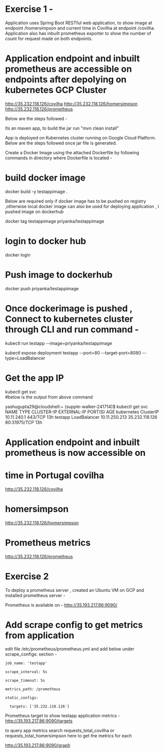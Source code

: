 # Exercise 1 - 

Application uses Spring Boot RESTful web application, to show image at endpoint /homersimpson and current time in Covilha at endpoint /covilha.
Application also has inbuilt prometheus exporter to show the number of count for request made on both endpoints.
# Application endpoint and inbuilt prometheus are accessible on endpoints after depolying on kubernetes GCP Cluster

http://35.232.118.126/covilha
http://35.232.118.126/homersimpson
http://35.232.118.126/prometheus


Below are the steps followed - 

Its an maven app, to build the jar run "mvn clean install"

App is deployed on Kubernetes cluster running on Google Cloud Platform. Below are the steps followed once jar file is generated.

Create a Docker Image using the attached Dockerfile by following commands in directory where Dockerfile is located - 

# build docker image
docker build -y testappimage .


Below are required only if docker image has to be pushed on registry ,otherwise local docker image can also be used for deploying application
, I pushed image on dockerhub 

docker tag testappimage priyanka/testappimage

# login to docker hub 
docker login 

# Push image to dockerhub
docker push priyanka/testappimage


# Once dockerimage is pushed , Connect to kubernetes cluster through CLI and run command - 

kubectl run testapp --image=priyanka/testappimage

kubectl expose deployment testapp --port=80 --target-port=8080 --type=LoadBalancer

# Get the app IP 
kubectl get svc  
#below is the output from above command

yashugupta29@cloudshell:~ (supple-walker-241714)$ kubectl get svc
NAME         TYPE           CLUSTER-IP      EXTERNAL-IP      PORT(S)        AGE
kubernetes   ClusterIP      10.11.240.1     <none>           443/TCP        13h
testapp      LoadBalancer   10.11.250.213   35.232.118.126   80:31975/TCP   13h

# Application endpoint and inbuilt prometheus is now accessible on 

# time in Portugal covilha
http://35.232.118.126/covilha

# homersimpson
http://35.232.118.126/homersimpson

# Prometheus metrics
http://35.232.118.126/prometheus



# Exercise 2 


To deploy a prometheus server , created an Ubuntu VM on GCP and installed prometheus server - 

Prometheus is available on - http://35.193.217.86:9090/

# Add scrape config to get metrics from application 
edit file /etc/prometheus/prometheus.yml and add below under scrape_configs: section - 

    job_name: 'testapp'
	
    scrape_interval: 5s
	
    scrape_timeout: 5s
	
    metrics_path: /prometheus
	
    static_configs:
	
      targets: ['35.232.118.126']

Prometheus target to show testapp application metrics - http://35.193.217.86:9090/targets

to query app metrics search requests_total_covilha or requests_total_homersimpson here to get the metrics for each 

http://35.193.217.86:9090/graph 
